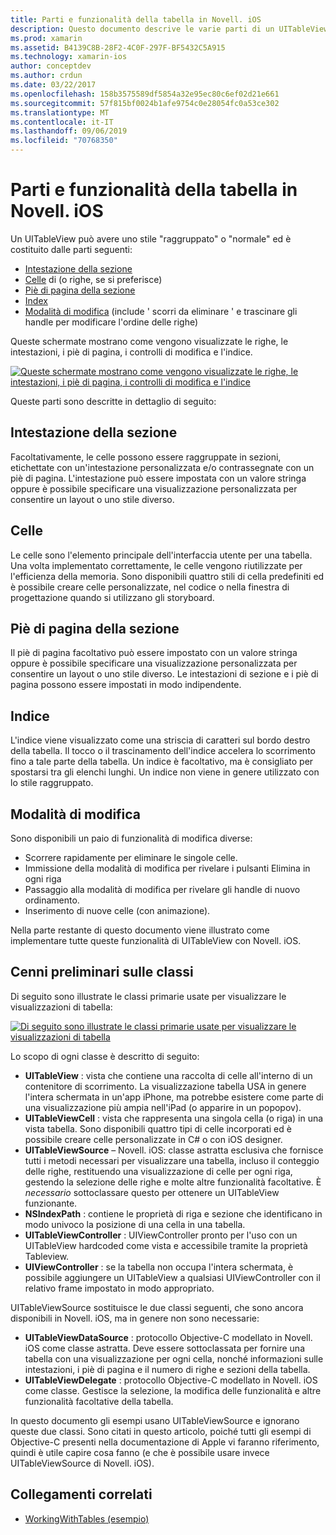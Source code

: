 ```yaml
---
title: Parti e funzionalità della tabella in Novell. iOS
description: Questo documento descrive le varie parti di un UITableView in iOS. Vengono illustrate le intestazioni, le celle, i piè di pagina, l'indice e la modalità di modifica della sezione.
ms.prod: xamarin
ms.assetid: B4139C8B-28F2-4C0F-297F-BF5432C5A915
ms.technology: xamarin-ios
author: conceptdev
ms.author: crdun
ms.date: 03/22/2017
ms.openlocfilehash: 158b3575589df5854a32e95ec80c6ef02d21e661
ms.sourcegitcommit: 57f815bf0024b1afe9754c0e28054fc0a53ce302
ms.translationtype: MT
ms.contentlocale: it-IT
ms.lasthandoff: 09/06/2019
ms.locfileid: "70768350"
---
```

# <a name="table-parts-and-functionality-in-xamarinios"></a>Parti e funzionalità della tabella in Novell. iOS

Un UITableView può avere uno stile "raggruppato" o "normale" ed è costituito dalle parti seguenti:

- [Intestazione della sezione](#Section_Header)
- [Celle](#Cells) di (o righe, se si preferisce)
- [Piè di pagina della sezione](#Section_Footer)
- [Index](#Index)
- [Modalità di modifica](#Edit_Features) (include ' scorri da eliminare ' e trascinare gli handle per modificare l'ordine delle righe) 

Queste schermate mostrano come vengono visualizzate le righe, le intestazioni, i piè di pagina, i controlli di modifica e l'indice.

 [![](table-parts-and-functionality-images/image1a.png "Queste schermate mostrano come vengono visualizzate le righe, le intestazioni, i piè di pagina, i controlli di modifica e l'indice")](table-parts-and-functionality-images/image1a.png#lightbox)

Queste parti sono descritte in dettaglio di seguito:

<a name="Section_Header" />

## <a name="section-header"></a>Intestazione della sezione

Facoltativamente, le celle possono essere raggruppate in sezioni, etichettate con un'intestazione personalizzata e/o contrassegnate con un piè di pagina. L'intestazione può essere impostata con un valore stringa oppure è possibile specificare una visualizzazione personalizzata per consentire un layout o uno stile diverso.

<a name="Cells" />

## <a name="cells"></a>Celle

Le celle sono l'elemento principale dell'interfaccia utente per una tabella. Una volta implementato correttamente, le celle vengono riutilizzate per l'efficienza della memoria. Sono disponibili quattro stili di cella predefiniti ed è possibile creare celle personalizzate, nel codice o nella finestra di progettazione quando si utilizzano gli storyboard.

<a name="Section_Footer"/>

## <a name="section-footer"></a>Piè di pagina della sezione

Il piè di pagina facoltativo può essere impostato con un valore stringa oppure è possibile specificare una visualizzazione personalizzata per consentire un layout o uno stile diverso. Le intestazioni di sezione e i piè di pagina possono essere impostati in modo indipendente.

<a name="Index" />

## <a name="index"></a>Indice

L'indice viene visualizzato come una striscia di caratteri sul bordo destro della tabella.
Il tocco o il trascinamento dell'indice accelera lo scorrimento fino a tale parte della tabella. Un indice è facoltativo, ma è consigliato per spostarsi tra gli elenchi lunghi. Un indice non viene in genere utilizzato con lo stile raggruppato.

<a name="Edit_Features" />

## <a name="editing-mode"></a>Modalità di modifica

Sono disponibili un paio di funzionalità di modifica diverse:

- Scorrere rapidamente per eliminare le singole celle.
- Immissione della modalità di modifica per rivelare i pulsanti Elimina in ogni riga 
- Passaggio alla modalità di modifica per rivelare gli handle di nuovo ordinamento. 
- Inserimento di nuove celle (con animazione).

Nella parte restante di questo documento viene illustrato come implementare tutte queste funzionalità di UITableView con Novell. iOS.

## <a name="classes-overview"></a>Cenni preliminari sulle classi

Di seguito sono illustrate le classi primarie usate per visualizzare le visualizzazioni di tabella:

[![](table-parts-and-functionality-images/classdiagram.png "Di seguito sono illustrate le classi primarie usate per visualizzare le visualizzazioni di tabella")](table-parts-and-functionality-images/classdiagram.png#lightbox)

Lo scopo di ogni classe è descritto di seguito:

- **UITableView** : vista che contiene una raccolta di celle all'interno di un contenitore di scorrimento. La visualizzazione tabella USA in genere l'intera schermata in un'app iPhone, ma potrebbe esistere come parte di una visualizzazione più ampia nell'iPad (o apparire in un popopov). 
- **UITableViewCell** : vista che rappresenta una singola cella (o riga) in una vista tabella. Sono disponibili quattro tipi di celle incorporati ed è possibile creare celle personalizzate in C# o con iOS designer. 
- **UITableViewSource** – Novell. iOS: classe astratta esclusiva che fornisce tutti i metodi necessari per visualizzare una tabella, incluso il conteggio delle righe, restituendo una visualizzazione di celle per ogni riga, gestendo la selezione delle righe e molte altre funzionalità facoltative. È *necessario* sottoclassare questo per ottenere un UITableView funzionante. 
- **NSIndexPath** : contiene le proprietà di riga e sezione che identificano in modo univoco la posizione di una cella in una tabella. 
- **UITableViewController** : UIViewController pronto per l'uso con un UITableView hardcoded come vista e accessibile tramite la proprietà Tableview. 
- **UIViewController** : se la tabella non occupa l'intera schermata, è possibile aggiungere un UITableView a qualsiasi UIViewController con il relativo frame impostato in modo appropriato. 

UITableViewSource sostituisce le due classi seguenti, che sono ancora disponibili in Novell. iOS, ma in genere non sono necessarie:

- **UITableViewDataSource** : protocollo Objective-C modellato in Novell. iOS come classe astratta. Deve essere sottoclassata per fornire una tabella con una visualizzazione per ogni cella, nonché informazioni sulle intestazioni, i piè di pagina e il numero di righe e sezioni della tabella. 
- **UITableViewDelegate** : protocollo Objective-C modellato in Novell. iOS come classe. Gestisce la selezione, la modifica delle funzionalità e altre funzionalità facoltative della tabella. 

In questo documento gli esempi usano UITableViewSource e ignorano queste due classi. Sono citati in questo articolo, poiché tutti gli esempi di Objective-C presenti nella documentazione di Apple vi faranno riferimento, quindi è utile capire cosa fanno (e che è possibile usare invece UITableViewSource di Novell. iOS).

## <a name="related-links"></a>Collegamenti correlati

- [WorkingWithTables (esempio)](https://docs.microsoft.com/samples/xamarin/ios-samples/workingwithtables)
